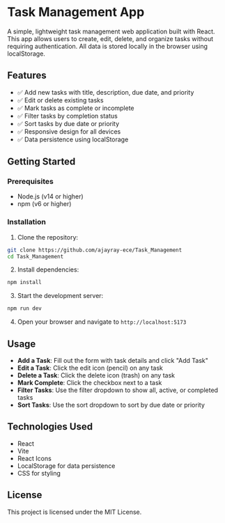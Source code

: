# Task Management App

A simple, lightweight task management web application built with React. This app allows users to create, edit, delete, and organize tasks without requiring authentication. All data is stored locally in the browser using localStorage.

## Features

- ✅ Add new tasks with title, description, due date, and priority
- ✅ Edit or delete existing tasks
- ✅ Mark tasks as complete or incomplete
- ✅ Filter tasks by completion status
- ✅ Sort tasks by due date or priority
- ✅ Responsive design for all devices
- ✅ Data persistence using localStorage

## Getting Started

### Prerequisites

- Node.js (v14 or higher)
- npm (v6 or higher)

### Installation

1. Clone the repository:
```bash
git clone https://github.com/ajayray-ece/Task_Management
cd Task_Management
```

2. Install dependencies:
```bash
npm install
```

3. Start the development server:
```bash
npm run dev
```

4. Open your browser and navigate to `http://localhost:5173`

## Usage

- **Add a Task**: Fill out the form with task details and click "Add Task"
- **Edit a Task**: Click the edit icon (pencil) on any task
- **Delete a Task**: Click the delete icon (trash) on any task
- **Mark Complete**: Click the checkbox next to a task
- **Filter Tasks**: Use the filter dropdown to show all, active, or completed tasks
- **Sort Tasks**: Use the sort dropdown to sort by due date or priority

## Technologies Used

- React
- Vite
- React Icons
- LocalStorage for data persistence
- CSS for styling

## License

This project is licensed under the MIT License. 